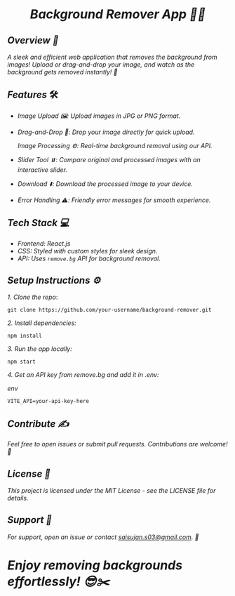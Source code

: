 # <p align="center"> *Background Remover App 🎨✨*</p>

## *Overview 🌟*
*A sleek and efficient web application that removes the background from images! Upload or drag-and-drop your image, and watch as the background gets removed instantly! 🎉*

## *Features* 🛠️

- *Image Upload 🖼️:*
  *Upload images in JPG or PNG format.*
  
- *Drag-and-Drop 🔄:*
  *Drop your image directly for quick upload.*
  
  *Image Processing ⚙️:*
  *Real-time background removal using our API.*
  
- *Slider Tool ⏸️:*
  *Compare original and processed images with an interactive slider.*

- *Download ⬇️:*
  *Download the processed image to your device.*
  
- *Error Handling ⚠️:*
  *Friendly error messages for smooth experience.*

## *Tech Stack 💻*

- *Frontend: React.js*
- *CSS: Styled with custom styles for sleek design.*
- *API: Uses `remove.bg` API for background removal.*

## *Setup Instructions ⚙️*

*1. Clone the repo*:

   ```
   git clone https://github.com/your-username/background-remover.git
   ```
   
*2. Install dependencies:*

```
npm install
```

*3. Run the app locally:*

```
npm start
```

*4. Get an API key from remove.bg and add it in .env:*

*env*

```
VITE_API=your-api-key-here
```

## *Contribute ✍️*

*Feel free to open issues or submit pull requests. Contributions are welcome! 💬*

## *License 📜*

*This project is licensed under the MIT License - see the LICENSE file for details.*

## *Support 💬*

*For support, open an issue or contact saisujan.s03@gmail.com. 📨*

# *Enjoy removing backgrounds effortlessly! 😎✂️*
